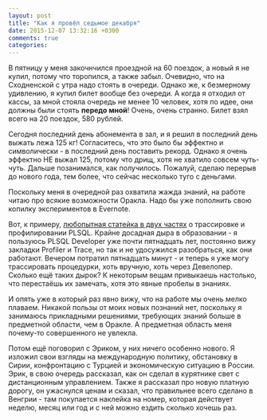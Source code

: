 ```yaml
---
layout: post
title: "Как я провёл седьмое декабря"
date: 2015-12-07 13:32:16 +0300
comments: true
categories: 
---
```

В пятницу у меня закочнчился проездной на 60 поездок, а новый я не купил, потому что торопился, а также забыл. Очевидно, что на Сходненской с утра надо стоять в очереди. Однако же, к безмерному удивлению, я купил билет вообще без очереди. А когда я отходил от кассы, за мной стояла очередь не менее 10 человек, хотя по идее, они должны были стоять **передо мной**! Очень, очень странно. Билет взял всего на 20 поездок, 580 рублей.

Сегодня последний день абонемента в зал, и я решил в последний день выжать лежа 125 кг! Согласитесь, что это было бы эффектно и символически - в последний день поставить рекорд. Однако я очень эффектно НЕ выжал 125, потому что дрищ, хотя не хватило совсем чуть-чуть. Дальше позанимался, как получилось. Пожалуй, сделаю перерыв до нового года, тем более, что сейчас несколько туго с деньгами.

Поскольку меня в очередной раз охватила жажда знаний, на работе читаю про всякие возможности Оракла. Надо бы уже пополнить свою копилку экспериментов в Evernote.

Вот, к примеру, [любопытная статейка в двух частях](http://torofimofu.blogspot.ru/2015/09/plsql-oracle-11g-ii.html) о трассировке и профилировании PLSQL. Крайне досадная дыра в образовании - я пользуюсь PLSQL Developer уже почти пятнадцать лет, постоянно вижу закладки Profiler и Trace, но так и не удосужился разобраться, как они работают. Вечером потратил пятнадцать  минут - и теперь я уже могу трассировать процедурки, хоть вручную, хоть через Девелопер. Сколько ещё таких дырок? К некоторым вещам привыкаешь настолько, что перестаёшь их замечать, хотя это явные пробелы в знаниях.

И опять уже в который раз явно вижу, что на работе мы очень мелко плаваем. Никакой пользы от моих новых познаний нет, поскольку я занимаюсь прикладными решениями, требующих знаний больше в предметной области, чем в Оракле. А предметная область меня почему-то совершенного не увлекла.

Потом ещё поговорил с Эриком, у них ничего особенно нового. Я изложил свои взгляды на международную политику, обстановку в Сирии, конфронтацию с Турцией и экономическую ситуацию в России. Эрик, в свою очередь рассказал, как он сделал в курятнике свет с дистанционным управлением. Также я рассказал про новую платную дорогу, он ужаснулся ценам и сказал, что правильнее всего сделано в Венгрии - там покупается наклейка на номер, которая действует неделю, месяц или год и с ней можно ездить сколько хочешь раз.